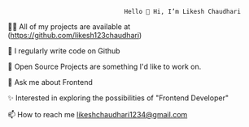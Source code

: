                                     Hello 👋 Hi, I’m Likesh Chaudhari


👨‍💻 All of my projects are available at (https://github.com/likesh123chaudhari)

📝 I regularly write code on Github

🙌 Open Source Projects are something I'd like to work on.

💬 Ask me about Frontend

✨ Interested in exploring the possibilities of "Frontend Developer"

📫 How to reach me likeshchaudhari1234@gmail.com


